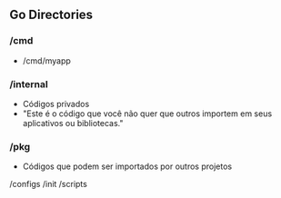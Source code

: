 ## Go Directories

### /cmd
- /cmd/myapp

### /internal
- Códigos privados
- "Este é o código que você não quer que outros importem em seus aplicativos ou bibliotecas."

### /pkg
- Códigos que podem ser importados por outros projetos

/configs
/init
/scripts
